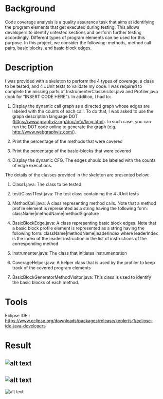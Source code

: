 # Background
Code coverage analysis is a quality assurance task that aims at identifying the program elements that get executed during testing. 
This allows developers to identify untested sections and perform further testing accordingly. Different types of program elements 
can be used for this purpose. In this project, we consider the following: methods, method call pairs, basic blocks, and basic block edges.

# Description
I was provided with a skeleton to perform the 4 types of coverage, a class to be tested, and 4 JUnit tests to validate my code. I was required to complete the missing parts of
InstrumenterClassVisitor.java and Profiler.java (look for “INSERT CODE HERE”). In addition, I had to:

1)	Display the dynamic call graph as a directed graph whose edges are labeled with the counts of each call. To do that, I was asked to use the graph description language DOT (https://www.graphviz.org/doc/info/lang.html). In such case, you can run the DOT code online to generate the graph (e.g. http://www.webgraphviz.com/).

2)	Print the percentage of the methods that were covered

3)	Print the percentage of the basic-blocks that were covered

4)	Display the dynamic CFG. The edges should be labeled with the counts of edge executions.

The details of the classes provided in the skeleton are presented below:

1) Class1.java: The class to be tested

2) test/Class1Test.java: The test class containing the 4 JUnit tests

3) MethodCall.java: A class representing method calls. Note that a method profile element is represented as a string having the following form: className|methodName|methodSignature

4) BasicBlockEdge.java: A class representing basic block edges. Note that a basic block profile element is represented as a string having the following form: className|methodName|leaderIndex where leaderIndex is the index of the leader instruction in the list of instructions of the corresponding method

5) Instrumenter.java: The class that initiates instrumentation

6) CoverageHelper.java: A helper class that is used by the profiler to keep track of the covered program elements

7) BasicBlockGeneratorMethodVisitor.java: This class is used to identify the basic blocks of each method.

# Tools

Eclipse IDE : https://www.eclipse.org/downloads/packages/release/kepler/sr1/eclipse-ide-java-developers


# Result
![alt text](https://github.com/HusseinJaber20/Code-Coverage-Analysis-using-ASM/blob/master/ASM%20Project/ANSWERS%20CHECK/BasicBlockEdges.PNG?raw=true)
-------------------------------------------------------------------------------------------------------------------------------------------------
![alt text](https://github.com/HusseinJaber20/Code-Coverage-Analysis-using-ASM/blob/master/ASM%20Project/ANSWERS%20CHECK/MethodCalls.PNG?raw=true)
-------------------------------------------------------------------------------------------------------------------------------------------------
![alt text](https://github.com/HusseinJaber20/Code-Coverage-Analysis-using-ASM/blob/master/ASM%20Project/ANSWERS%20CHECK/Percentages.PNG)
